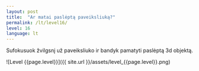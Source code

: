 ```yaml
---
layout: post
title:  "Ar matai paslėptą paveiksliuką?"
permalink: /lt/level16/
level: 16
language: lt
---
```

Sufokusuok žvilgsnį už paveiksliuko ir bandyk pamatyti paslėptą 3d objektą.

![Level {{page.level}}]({{ site.url }}/assets/level_{{page.level}}.png)